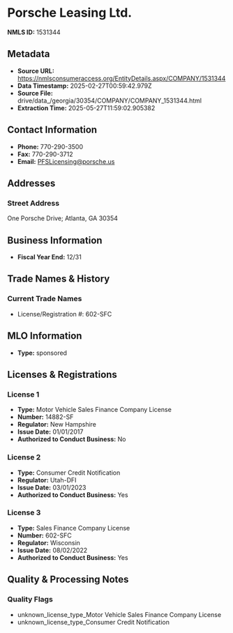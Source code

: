 # Porsche Leasing Ltd.

**NMLS ID:** 1531344

## Metadata
- **Source URL:** https://nmlsconsumeraccess.org/EntityDetails.aspx/COMPANY/1531344
- **Data Timestamp:** 2025-02-27T00:59:42.979Z
- **Source File:** drive/data_/georgia/30354/COMPANY/COMPANY_1531344.html
- **Extraction Time:** 2025-05-27T11:59:02.905382

## Contact Information
- **Phone:** 770-290-3500
- **Fax:** 770-290-3712
- **Email:** PFSLicensing@porsche.us

## Addresses
### Street Address
One Porsche Drive; Atlanta, GA 30354

## Business Information
- **Fiscal Year End:** 12/31

## Trade Names & History
### Current Trade Names
- License/Registration #: 602-SFC

## MLO Information
- **Type:** sponsored

## Licenses & Registrations

### License 1
- **Type:** Motor Vehicle Sales Finance Company License
- **Number:** 14882-SF
- **Regulator:** New Hampshire
- **Issue Date:** 01/01/2017
- **Authorized to Conduct Business:** No

### License 2
- **Type:** Consumer Credit Notification
- **Regulator:** Utah-DFI
- **Issue Date:** 03/01/2023
- **Authorized to Conduct Business:** Yes

### License 3
- **Type:** Sales Finance Company License
- **Number:** 602-SFC
- **Regulator:** Wisconsin
- **Issue Date:** 08/02/2022
- **Authorized to Conduct Business:** Yes

## Quality & Processing Notes
### Quality Flags
- unknown_license_type_Motor Vehicle Sales Finance Company License
- unknown_license_type_Consumer Credit Notification
